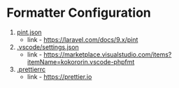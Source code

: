 # Formatter Configuration

1. [pint.json](https://github.com/tmh-rc/formatter-config/blob/main/pint.json) 
    - link - https://laravel.com/docs/9.x/pint
1. [.vscode/settings.json](https://github.com/tmh-rc/formatter-config/blob/main/.vscode/settings.json)
    - link - https://marketplace.visualstudio.com/items?itemName=kokororin.vscode-phpfmt
1. [.prettierrc](https://github.com/tmh-rc/formatter-config/blob/main/.prettierrc)
    - link - https://prettier.io
